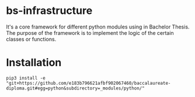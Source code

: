 # bs-infrastructure

It's a core framework for different python modules using in Bachelor Thesis. The purpose of the framework is to implement the logic of the certain classes or functions.

# Installation
```
pip3 install -e "git+https://github.com/e183b796621afbf902067460/baccalaureate-diploma.git#egg=python&subdirectory=_modules/python/"
```
